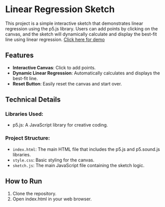 # Linear Regression Sketch

This project is a simple interactive sketch that demonstrates linear regression using the p5.js library. Users can add points by clicking on the canvas, and the sketch will dynamically calculate and display the best-fit line using linear regression. [Click here for demo](https://zimquadery.github.io/Linear-Regression-Sketch/)

## Features
- **Interactive Canvas**: Click to add points.
- **Dynamic Linear Regression**: Automatically calculates and displays the best-fit line.
- **Reset Button**: Easily reset the canvas and start over.

## Technical Details

### Libraries Used: 
- p5.js: A JavaScript library for creative coding.

### Project Structure:

- `index.html`: The main HTML file that includes the p5.js and p5.sound.js libraries.
- `style.css`: Basic styling for the canvas.
- `sketch.js`: The main JavaScript file containing the sketch logic.

## How to Run
1. Clone the repository.
2. Open index.html in your web browser.
